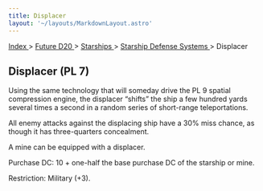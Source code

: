 ```yaml
---
title: Displacer
layout: '~/layouts/MarkdownLayout.astro'
---
```


[ Index ](/) > [ Future D20 ](/future.d20.srd) > [ Starships ](/future.d20.srd/starships) > [ Starship Defense Systems ](/future.d20.srd/starships/starship.defense) > Displacer

##  Displacer (PL 7)

Using the same technology that will someday drive the PL 9 spatial compression
engine, the displacer “shifts” the ship a few hundred yards several times a
second in a random series of short-range teleportations.

All enemy attacks against the displacing ship have a 30% miss chance, as
though it has three-quarters concealment.

A mine can be equipped with a displacer.

Purchase DC: 10 + one-half the base purchase DC of the starship or mine.

Restriction: Military (+3).

